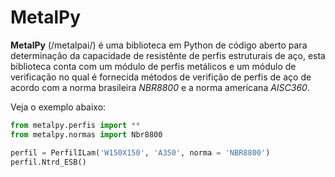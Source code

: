 MetalPy
=======

**MetalPy** (/metalpai/) é uma biblioteca em Python de código aberto para 
determinação da capacidade de resistênte de perfis estruturais de aço, esta biblioteca
conta com um módulo de perfis metálicos e um módulo de verificação no qual é fornecida
métodos de verifição de perfis de aço de acordo com a norma brasileira *NBR8800* e 
a norma americana *AISC360*.

Veja o exemplo abaixo:

~~~python
from metalpy.perfis import **
from metalpy.normas import Nbr8800

perfil = PerfilILam('W150X150', 'A350', norma = 'NBR8800')
perfil.Ntrd_ESB()
~~~~


